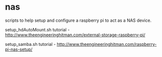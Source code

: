 nas
===

scripts to help setup and configure a raspberry pi to act as a NAS device.

setup_hdAutoMount.sh tutorial - http://www.theengineeringhitman.com/external-storage-raspberry-pi/

setup_samba.sh tutorial - http://www.theengineeringhitman.com/raspberry-pi-nas-setup/
